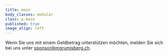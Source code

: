 ```yaml
---
title: main
body_classes: modular
class: p-main
published: true
image_align: left
---
```


Wenn Sie uns mit einem Geldbetrag unterstützen möchten, melden Sie sich bei uns unter [sponsor@mgrumisberg.ch](mailto:sponsor@mgrumsiberg.ch).
